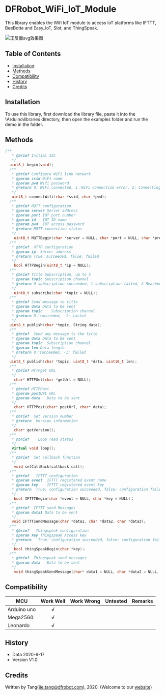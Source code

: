 # DFRobot_WiFi_IoT_Module

This library enables the Wifi IoT module to access IoT platforms like IFTTT, BeeBotte and Easy_IoT, SIot, and ThingSpeak.

![正反面svg效果图]()


   
## Table of Contents

* [Installation](#installation)
* [Methods](#methods)
* [Compatibility](#compatibility)
* [History](#history)
* [Credits](#credits)
 
## Installation

To use this library, first download the library file, paste it into the \Arduino\libraries directory, then open the examples folder and run the demo in the folder.

## Methods

```C++
/**
   * @brief Initial I2C
   */
  uint8_t begin(void);
  /**
   * @brief Configure WiFi link network
   * @param ssid WiFi name
   * @param pwd Wifi password
   * @return 0: WiFi connected, 1：WiFi connection error, 2: Connecting to WiFi
   */
   uint8_t connectWifi(char *ssid, char *pwd);
  /**
   * @brief MQTT configuration
   * @param server Server address
   * @param port IOT port number
   * @param id   IOT ID name
   * @param pwd  IOT access password
   * @return MQTT connection status
   */ 
    uint8_t MQTTBegin(char *server = NULL, char *port = NULL, char *productID  = NULL, char *pwd = NULL, char* deviceID = NULL);
  /**
   * @brief  HTTP configuration                  
   * @param ip  Server address
   * @return True：succeeded, false: failed
   */
    bool HTTPBegin(uint8_t *ip = NULL);
  /**
   * @brief Title Subscription, up to 5
   * @param topic Subscription channel 
   * @return 0 subscription succeeded, 1 subscription failed, 2 Reached subscription upper-limit, 3 subscription started, null None, 5 no subscription object
   */
    uint8_t subscribe(char *topic = NULL);
  /**
   * @brief Send message to title
   * @param data Data to be sent
   * @param topic    Subscription channel 
   * @return 0：succeeded, -1: failed
   */
  uint8_t publish(char *topic, String data);
  /**
   * @brief  Send any message to the title
   * @param data Data to be sent  
   * @param topic  Subscription channel 
   * @param len Data length
   * @return 0：succeeded, -1: failed
   */
  uint8_t publish(char *topic, uint8_t *data, uint16_t len);
  /**
   * @brief HTTPget URL
   */
    char* HTTPGet(char *getUrl = NULL);
  /**
   * @brief HTTPPost
   * @param postUrl URL
   * @param data   Data to be sent
   */
    char* HTTPPost(char* postUrl, char* data);
  /**
   * @brief  Get version number
   * @return  Version information
   */
    char* getVersion();
  /**
   * @brief    Loop read status
   */
   virtual void loop();
  /**
   * @brief  Set callback function
   */
    void setCallBack(callback call);
  /** 
   * @brief   IFTTT configuration
   * @param event  IFTTT registered event name 
   * @param key    IFTTT registered event key
   * @return  True: configuration succeeded, false: configuration failed
   */
    bool IFTTTBegin(char *event = NULL, char *key = NULL)；
  /**
   * @brief  IFTTT send Messages 
   * @param data1 Data to be sent 
   */
   void IFTTTSendMessage(char *data1, char *data2, char *data3);
  /**
   * @brief   Thingspeak configuration
   * @param key Thingspeak Access key
   * @return   True: configuration succeeded, false: configuration failed
   */
    bool thingSpeakBegin(char *key)；
  /**
   * @brief  Thingspeak send messages
   * @param data   Data to be sent 
   */
    void thingSpeakSendMessage(char* data1 = NULL, char *data2 = NULL, char *data3 = NULL);
```

## Compatibility

MCU                | Work Well    | Work Wrong   | Untested    | Remarks
------------------ | :----------: | :----------: | :---------: | -----
Arduino uno        |      √       |              |             | 
Mega2560           |      √       |              |             | 
Leonardo           |      √       |              |             | 


## History

- Data 2020-6-17
- Version V1.0


## Credits

Written by Tang(jie.tang@dfrobot.com), 2020. (Welcome to our [website](https://www.dfrobot.com/))





